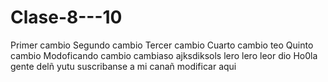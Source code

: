 # Clase-8---10
Primer cambio
Segundo cambio
Tercer cambio
Cuarto cambio teo
Quinto cambio
Modoficando
cambio cambiaso
ajksdiksols
lero lero leor
dio
Ho0la gente delñ yutu suscribanse a mi canañ
modificar aqui

